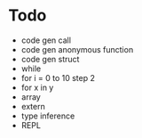 # Todo
* code gen call
* code gen anonymous function
* code gen struct
* while
* for i = 0 to 10 step 2
* for x in y
* array
* extern
* type inference
* REPL